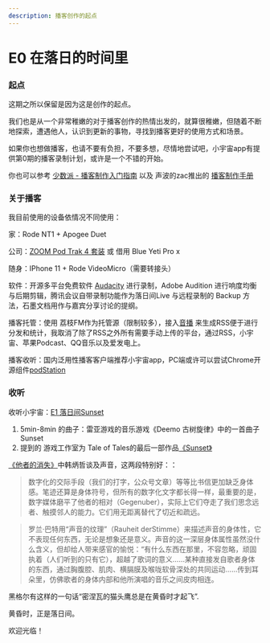 ```yaml
---
description: 播客创作的起点
---
```


# E0 在落日的时间里

### 起点

这期之所以保留是因为这是创作的起点。

我们也是从一个非常稚嫩的对于播客创作的热情出发的，就算很稚嫩，但随着不断地探索，遭遇他人，认识到更新的事物，寻找到播客更好的使用方式和场景。

如果你也想做播客，也请不要有负担，不要多想，尽情地尝试吧，小宇宙app有提供第0期的播客录制计划，或许是一个不错的开始。

你也可以参考 [少数派 - 播客制作入门指南](https://zhuanlan.zhihu.com/p/79545528) 以及 声波的zac推出的 [播客制作手册](https://www.singpodcast.com/handbook)

### 关于播客

我目前使用的设备依情况不同使用：

家：Rode NT1 + Apogee Duet

公司：[ZOOM Pod Trak 4 套装](https://zoomcorp.com/en/us/podtrak-recorders/podcast-recorders/podtrak-p4/) 或 借用 Blue Yeti Pro x

随身：IPhone 11 + Rode VideoMicro（需要转接头）

软件：开源多平台免费软件 [Audacity](https://www.audacityteam.org/) 进行录制，Adobe Audition 进行响度均衡与后期剪辑，腾讯会议自带录制功能作为落日间Live 与远程录制的 Backup 方法，石墨文档用作与嘉宾分享讨论的提纲。

播客托管：使用 荔枝FM作为托管源（限制较多），接入[音播](https://wavpub.com/) 来生成RSS便于进行分发和统计，我取消了除了RSS之外所有需要手动上传的平台，通过RSS，小宇宙、苹果Podcast、QQ音乐以及爱发电上。

播客收听：国内泛用性播客客户端推荐小宇宙app，PC端或许可以尝试Chrome开源组件[podStation](https://github.com/podStation/podStation)

### 收听

收听小宇宙：[E1 落日间Sunset](https://www.xiaoyuzhoufm.com/episodes/5ef1608d418a84a046a1ca63?s=eyJ1IjogIjVlYmNkNzkwMjFhYzg1ODA0MTJiNzcxMCJ9)

1. 5min-8min 的曲子：雷亚游戏的音乐游戏《Deemo 古树旋律》中的一首曲子 Sunset
2. 提到的 游戏工作室为 Tale of Tales的最后一部作品[《Sunset》](https://store.steampowered.com/app/287600/Sunset/)

[《他者的消失》](https://book.douban.com/subject/33442258/)中韩炳哲谈及声音，这两段特别好：：

> 数字化的交际手段（我们的打字，公众号文章）等等比书信更加缺乏身体感。笔迹还算是身体符号，但所有的数字化文字都长得一样，最重要的是，数字媒体磨平了他者的相对（Gegenuber），实际上它们夺走了我们思念远者、触摸邻人的能力。它们用无距离替代了切近和疏远。

> 罗兰·巴特用“声音的纹理”（Rauheit derStimme）来描述声音的身体性，它不表现任何东西，无论是想象还是意义。声音的这一深层身体属性虽然没什么含义，但却给人带来感官的愉悦：“有什么东西在那里，不容忽略，顽固执着（人们听到的只有它），超越了歌词的意义……某种直接发自歌者身体的东西，通过胸腹腔、肌肉、横膈膜及喉咙软骨深处的共同运动……传到耳朵里，仿佛歌者的身体内部和他所演唱的音乐之间皮肉相连。





黑格尔有这样的一句话“密涅瓦的猫头鹰总是在黄昏时才起飞”.

黄昏时，正是落日间。

欢迎光临！  


